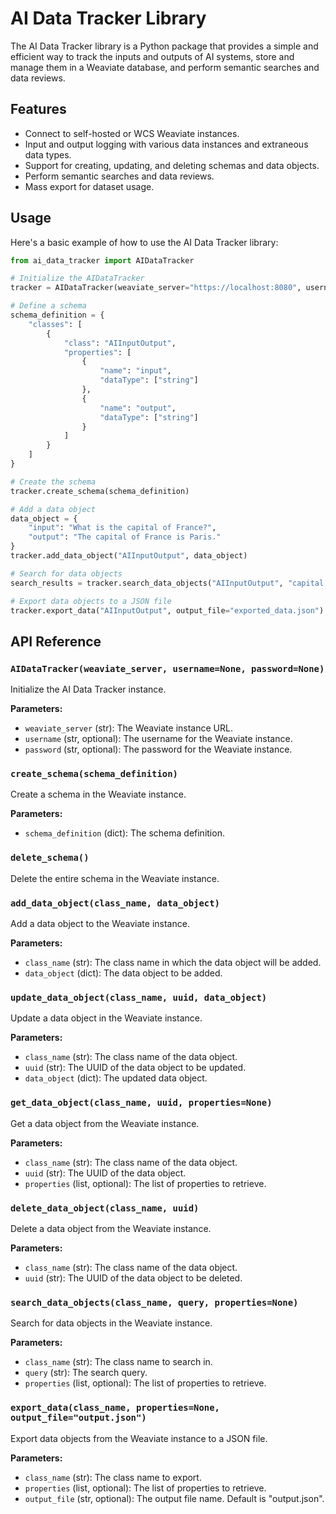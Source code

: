# AI Data Tracker Library

The AI Data Tracker library is a Python package that provides a simple and efficient way to track the inputs and outputs of AI systems, store and manage them in a Weaviate database, and perform semantic searches and data reviews.

## Features

- Connect to self-hosted or WCS Weaviate instances.
- Input and output logging with various data instances and extraneous data types.
- Support for creating, updating, and deleting schemas and data objects.
- Perform semantic searches and data reviews.
- Mass export for dataset usage.

## Usage

Here's a basic example of how to use the AI Data Tracker library:

```python
from ai_data_tracker import AIDataTracker

# Initialize the AIDataTracker
tracker = AIDataTracker(weaviate_server="https://localhost:8080", username="YOUR_USERNAME", password="YOUR_PASSWORD")

# Define a schema
schema_definition = {
    "classes": [
        {
            "class": "AIInputOutput",
            "properties": [
                {
                    "name": "input",
                    "dataType": ["string"]
                },
                {
                    "name": "output",
                    "dataType": ["string"]
                }
            ]
        }
    ]
}

# Create the schema
tracker.create_schema(schema_definition)

# Add a data object
data_object = {
    "input": "What is the capital of France?",
    "output": "The capital of France is Paris."
}
tracker.add_data_object("AIInputOutput", data_object)

# Search for data objects
search_results = tracker.search_data_objects("AIInputOutput", "capital of France")

# Export data objects to a JSON file
tracker.export_data("AIInputOutput", output_file="exported_data.json")
```

## API Reference

### `AIDataTracker(weaviate_server, username=None, password=None)`

Initialize the AI Data Tracker instance.

**Parameters:**

- `weaviate_server` (str): The Weaviate instance URL.
- `username` (str, optional): The username for the Weaviate instance.
- `password` (str, optional): The password for the Weaviate instance.

### `create_schema(schema_definition)`

Create a schema in the Weaviate instance.

**Parameters:**

- `schema_definition` (dict): The schema definition.

### `delete_schema()`

Delete the entire schema in the Weaviate instance.

### `add_data_object(class_name, data_object)`

Add a data object to the Weaviate instance.

**Parameters:**

- `class_name` (str): The class name in which the data object will be added.
- `data_object` (dict): The data object to be added.

### `update_data_object(class_name, uuid, data_object)`

Update a data object in the Weaviate instance.

**Parameters:**

- `class_name` (str): The class name of the data object.
- `uuid` (str): The UUID of the data object to be updated.
- `data_object` (dict): The updated data object.

### `get_data_object(class_name, uuid, properties=None)`

Get a data object from the Weaviate instance.

**Parameters:**

- `class_name` (str): The class name of the data object.
- `uuid` (str): The UUID of the data object.
- `properties` (list, optional): The list of properties to retrieve.

### `delete_data_object(class_name, uuid)`

Delete a data object from the Weaviate instance.

**Parameters:**

- `class_name` (str): The class name of the data object.
- `uuid` (str): The UUID of the data object to be deleted.

### `search_data_objects(class_name, query, properties=None)`

Search for data objects in the Weaviate instance.

**Parameters:**

- `class_name` (str): The class name to search in.
- `query` (str): The search query.
- `properties` (list, optional): The list of properties to retrieve.

### `export_data(class_name, properties=None, output_file="output.json")`

Export data objects from the Weaviate instance to a JSON file.

**Parameters:**

- `class_name` (str): The class name to export.
- `properties` (list, optional): The list of properties to retrieve.
- `output_file` (str, optional): The output file name. Default is "output.json".